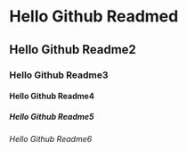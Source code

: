 # Hello Github Readmed

## Hello Github Readme2

### Hello Github Readme3

#### Hello Github Readme4

##### Hello Github Readme5

###### Hello Github Readme6